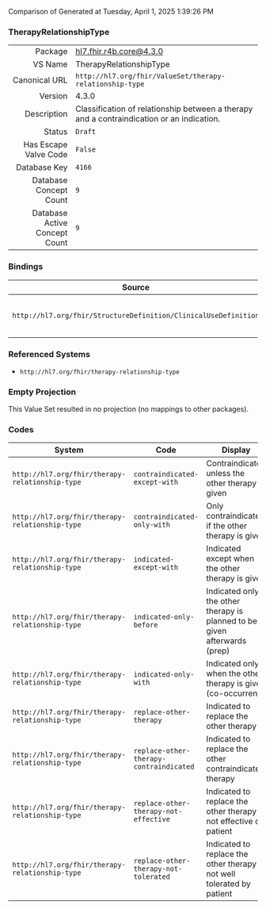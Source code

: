 Comparison of 
Generated at Tuesday, April 1, 2025 1:39:26 PM

### TherapyRelationshipType

|      |     |
| ---: | --- |
| Package | hl7.fhir.r4b.core@4.3.0 |
| VS Name | TherapyRelationshipType |
| Canonical URL | `http://hl7.org/fhir/ValueSet/therapy-relationship-type` |
| Version | 4.3.0 |
| Description | Classification of relationship between a therapy and a contraindication or an indication. |
| Status | `Draft` |
| Has Escape Valve Code | `False` |
| Database Key | `4166` |
| Database Concept Count | `9` |
| Database Active Concept Count | `9` |
### Bindings

| Source | Element | Binding | Strength | Element Short |
| ------ | ------- | ------- | -------- | ------------- |
| `http://hl7.org/fhir/StructureDefinition/ClinicalUseDefinition` | `ClinicalUseDefinition.contraindication.otherTherapy.relationshipType` | `http://hl7.org/fhir/ValueSet/therapy-relationship-type` | `Preferred` | The type of relationship between the product indication/contraindication and another therapy |

### Referenced Systems

* `http://hl7.org/fhir/therapy-relationship-type`
### Empty Projection

This Value Set resulted in no projection (no mappings to other packages).

### Codes

| System | Code | Display |
| ------ | ---- | ------- |
| `http://hl7.org/fhir/therapy-relationship-type` | `contraindicated-except-with` | Contraindicated unless the other therapy is given |
| `http://hl7.org/fhir/therapy-relationship-type` | `contraindicated-only-with` | Only contraindicated if the other therapy is given |
| `http://hl7.org/fhir/therapy-relationship-type` | `indicated-except-with` | Indicated except when the other therapy is given |
| `http://hl7.org/fhir/therapy-relationship-type` | `indicated-only-before` | Indicated only if the other therapy is planned to be given afterwards (prep) |
| `http://hl7.org/fhir/therapy-relationship-type` | `indicated-only-with` | Indicated only when the other therapy is given (co-occurrent) |
| `http://hl7.org/fhir/therapy-relationship-type` | `replace-other-therapy` | Indicated to replace the other therapy |
| `http://hl7.org/fhir/therapy-relationship-type` | `replace-other-therapy-contraindicated` | Indicated to replace the other contraindicated therapy |
| `http://hl7.org/fhir/therapy-relationship-type` | `replace-other-therapy-not-effective` | Indicated to replace the other therapy not effective on patient |
| `http://hl7.org/fhir/therapy-relationship-type` | `replace-other-therapy-not-tolerated` | Indicated to replace the other therapy not well tolerated by patient |
